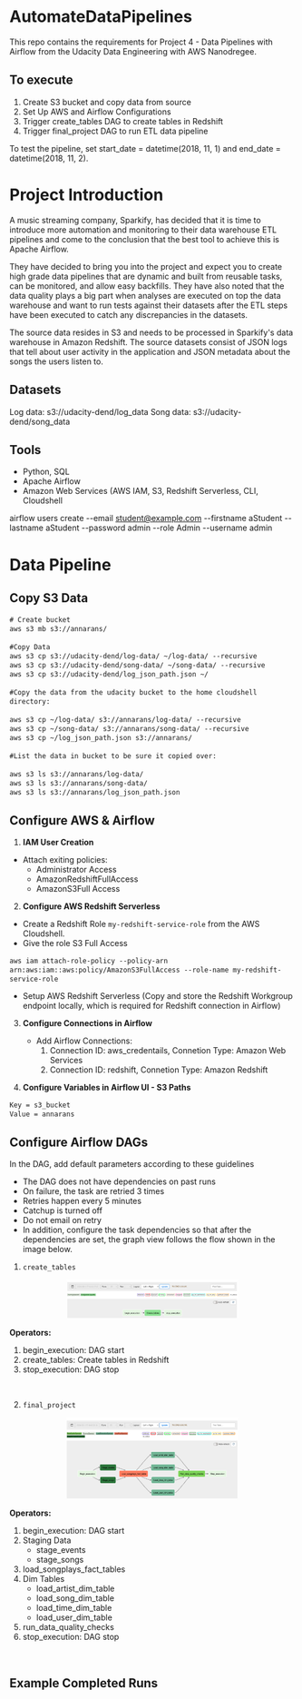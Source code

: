 # AutomateDataPipelines

This repo contains the requirements for Project 4 - Data Pipelines with Airflow from the Udacity Data Engineering with AWS Nanodregee.

## To execute
1. Create S3 bucket and copy data from source
2. Set Up AWS and Airflow Configurations
3. Trigger create_tables DAG to create tables in Redshift
4. Trigger final_project DAG to run ETL data pipeline

To test the pipeline, set start_date = datetime(2018, 11, 1) and end_date = datetime(2018, 11, 2).

# Project Introduction
A music streaming company, Sparkify, has decided that it is time to introduce more automation and monitoring to their data warehouse ETL pipelines and come to the conclusion that the best tool to achieve this is Apache Airflow.

They have decided to bring you into the project and expect you to create high grade data pipelines that are dynamic and built from reusable tasks, can be monitored, and allow easy backfills. They have also noted that the data quality plays a big part when analyses are executed on top the data warehouse and want to run tests against their datasets after the ETL steps have been executed to catch any discrepancies in the datasets.

The source data resides in S3 and needs to be processed in Sparkify's data warehouse in Amazon Redshift. The source datasets consist of JSON logs that tell about user activity in the application and JSON metadata about the songs the users listen to.

## Datasets
Log data: s3://udacity-dend/log_data
Song data: s3://udacity-dend/song_data

## Tools 
- Python, SQL
- Apache Airflow
- Amazon Web Services (AWS IAM, S3, Redshift Serverless, CLI, Cloudshell

airflow users create --email student@example.com --firstname aStudent --lastname aStudent --password admin --role Admin --username admin

# Data Pipeline
## Copy S3 Data
```
# Create bucket
aws s3 mb s3://annarans/

#Copy Data
aws s3 cp s3://udacity-dend/log-data/ ~/log-data/ --recursive
aws s3 cp s3://udacity-dend/song-data/ ~/song-data/ --recursive
aws s3 cp s3://udacity-dend/log_json_path.json ~/

#Copy the data from the udacity bucket to the home cloudshell directory:

aws s3 cp ~/log-data/ s3://annarans/log-data/ --recursive
aws s3 cp ~/song-data/ s3://annarans/song-data/ --recursive
aws s3 cp ~/log_json_path.json s3://annarans/

#List the data in bucket to be sure it copied over:

aws s3 ls s3://annarans/log-data/
aws s3 ls s3://annarans/song-data/
aws s3 ls s3://annarans/log_json_path.json
```

## Configure AWS & Airflow
1. **IAM User Creation**

- Attach exiting policies:
    - Administrator Access
    - AmazonRedshiftFullAccess
    - AmazonS3Full Access

2. **Configure AWS Redshift Serverless**

- Create a Redshift Role `my-redshift-service-role` from the AWS Cloudshell.
- Give the role S3 Full Access

```
aws iam attach-role-policy --policy-arn arn:aws:iam::aws:policy/AmazonS3FullAccess --role-name my-redshift-service-role
```

- Setup AWS Redshift Serverless (Copy and store the Redshift Workgroup endpoint locally, which is required for Redshift connection in Airflow)


3. **Configure Connections in Airflow**

    - Add Airflow Connections:
        1. Connection ID: aws_credentails, Connetion Type: Amazon Web Services
        2. Connection ID: redshift, Connetion Type: Amazon Redshift

4. **Configure Variables in Airflow UI - S3 Paths**

```
Key = s3_bucket
Value = annarans
```

## Configure Airflow DAGs
In the DAG, add default parameters according to these guidelines

- The DAG does not have dependencies on past runs
- On failure, the task are retried 3 times
- Retries happen every 5 minutes
- Catchup is turned off
- Do not email on retry
- In addition, configure the task dependencies so that after the dependencies are set, the graph view follows the flow shown in the image below.

1. `create_tables` 

<p align="center">
  <img src="images/create_tables_dag.png" alt="Create Tables DAG" width=60% height=60%>
</p>



**Operators:**
1. begin_execution: DAG start
2. create_tables: Create tables in Redshift
3. stop_execution: DAG stop

<image of DAG>

2. `final_project`

<p align="center">
  <img src="images/final_project_dag.png" alt="Pipeline DAG" width=60% height=60%>
</p>

**Operators:**
1. begin_execution: DAG start
2. Staging Data
    - stage_events
    - stage_songs
3. load_songplays_fact_tables
4. Dim Tables
    - load_artist_dim_table
    - load_song_dim_table
    - load_time_dim_table
    - load_user_dim_table
5. run_data_quality_checks 
6. stop_execution: DAG stop

<image of DAG>

## Example Completed Runs

<image of runs>